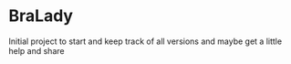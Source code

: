 # BraLady
Initial project to start and keep track of all versions and maybe get a little help and share
